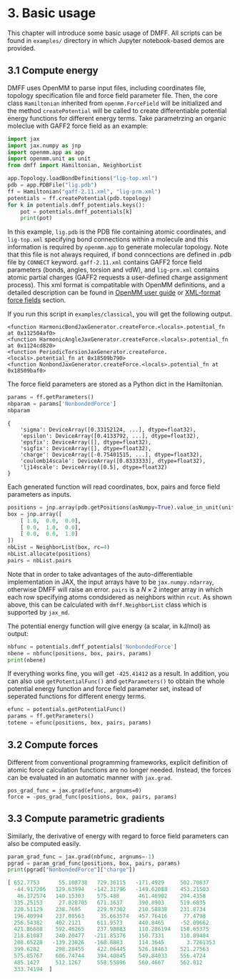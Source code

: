 # 3. Basic usage
This chapter will introduce some basic usage of DMFF. All scripts can be found in `examples/` directory in which Jupyter notebook-based demos are provided. 
## 3.1 Compute energy
DMFF uses OpenMM to parse input files, including coordinates file, topology specification file and force field parameter file. Then, the core class `Hamiltonian` inherited from `openmm.ForceField` will be initialized and the method `createPotential` will be called to create differentiable potential energy functions for different energy terms. Take parametrzing an organic moleclue with GAFF2 force field as an example:
```python
import jax
import jax.numpy as jnp
import openmm.app as app
import openmm.unit as unit
from dmff import Hamiltonian, NeighborList

app.Topology.loadBondDefinitions("lig-top.xml")
pdb = app.PDBFile("lig.pdb")
ff = Hamiltonian("gaff-2.11.xml", "lig-prm.xml")
potentials = ff.createPotential(pdb.topology)
for k in potentials.dmff_potentials.keys():
    pot = potentials.dmff_potentials[k]
    print(pot)
```
In this example, `lig.pdb` is the PDB file containing atomic coordinates, and `lig-top.xml` specifying bond connections within a molecule and this information is required by `openmm.app` to generate molecular topology. Note that this file is not always required, if bond conncections are defined in .pdb file by `CONNECT` keyword. `gaff-2.11.xml` contains GAFF2 force field parameters (bonds, angles, torsion and vdW), and `lig-prm.xml` contains atomic partial charges (GAFF2 requests a user-defined charge assignment process). This xml format is compatitable with OpenMM definitions, and a detailed description can be found in [OpenMM user guide](`http://docs.openmm.org/latest/userguide/application/05_creating_ffs.html`) or [XML-format force fields](./xml_spec.md) section.

If you run this script in `examples/classical`, you will get the following output.
```
<function HarmonicBondJaxGenerator.createForce.<locals>.potential_fn at 0x112504af0>
<function HarmonicAngleJaxGenerator.createForce.<locals>.potential_fn at 0x1124cd820>
<function PeriodicTorsionJaxGenerator.createForce.<locals>.potential_fn at 0x18509b790>
<function NonbondJaxGenerator.createForce.<locals>.potential_fn at 0x18509baf0>
```
The force field parameters are stored as a Python dict in the Hamiltonian.
```python
params = ff.getParameters()
nbparam = params['NonbondedForce']
nbparam
```

```
{
    'sigma': DeviceArray([0.33152124, ...], dtype=float32),
    'epsilon': DeviceArray([0.4133792, ...], dtype=float32),
    'epsfix': DeviceArray([], dtype=float32),
    'sigfix': DeviceArray([], dtype=float32),
    'charge': DeviceArray([-0.75401515, ...], dtype=float32),
    'coulomb14scale': DeviceArray([0.8333333], dtype=float32),
    'lj14scale': DeviceArray([0.5], dtype=float32)
}
```


Each generated function will read coordinates, box, pairs and force field parameters as inputs.
```python
positions = jnp.array(pdb.getPositions(asNumpy=True).value_in_unit(unit.nanometer))
box = jnp.array([
    [ 1.0,  0.0,  0.0],
    [ 0.0,  1.0,  0.0],
    [ 0.0,  0.0,  1.0]
])
nbList = NeighborList(box, rc=4)
nbList.allocate(positions)
pairs = nbList.pairs
```
Note that in order to take advantages of the auto-differentiable implementation in JAX, the input arrays have to be `jax.numpy.ndarray`, otherwise DMFF will raise an error. `pairs` is a $N\times 2$ integer array in which each row specifying atoms condsidered as neighbors within `rcut`. As shown above, this can be calculated with `dmff.NeighborList` class which is supported by `jax_md`. 

The potential energy function will give energy (a scalar, in kJ/mol) as output:
```python
nbfunc = potentials.dmff_potentials['NonbondedForce']
nbene = nbfunc(positions, box, pairs, params)
print(nbene)
```
If everything works fine, you will get `-425.41412` as a result. In addition, you can also use `getPotentialFunc()` and `getParameters()` to obtain the whole potential energy function and force field parameter set, instead of seperated functions for different energy terms.
```python
efunc = potentials.getPotentialFunc()
params = ff.getParameters()
totene = efunc(positions, box, pairs, params)
```

## 3.2 Compute forces
Different from conventional programming frameworks, explicit definition of atomic force calculation functions are no longer needed. Instead, the forces can be evaluated in an automatic manner with `jax.grad`.
```
pos_grad_func = jax.grad(efunc, argnums=0)
force = -pos_grad_func(positions, box, pairs, params)
```

## 3.3 Compute parametric gradients
Similarly, the derivative of energy with regard to force field parameters can also be computed easily.
```python
param_grad_func = jax.grad(nbfunc, argnums=-1)
pgrad = param_grad_func(positions, box, pairs, params)
print(pgrad["NonbondedForce"]["charge"])
```

```python
[ 652.7753      55.108738   729.36115   -171.4929     502.70837
  -44.917206   129.63994   -142.31796   -149.62088    453.21503
   46.372574   140.15303    575.488      461.46902    294.4358
  335.25153     27.828705   671.3637     390.8903     519.6835
  220.51129    238.7695     229.97302    210.58838    231.8734
  196.40994    237.08563     35.663574   457.76416     77.4798
  256.54382    402.2121     611.9573     440.8465     -52.09662
  421.86688    592.46265    237.98883    110.286194   150.65375
  218.61087    240.20477   -211.85376    150.7331     310.89404
  208.65228   -139.23026   -168.8883     114.3645       3.7261353
  399.6282     298.28455    422.06445    526.18463    521.27563
  575.85767    606.74744    394.40845    549.84033    556.4724
  485.1427     512.1267     558.55896    560.4667     562.812
  333.74194  ]
```
